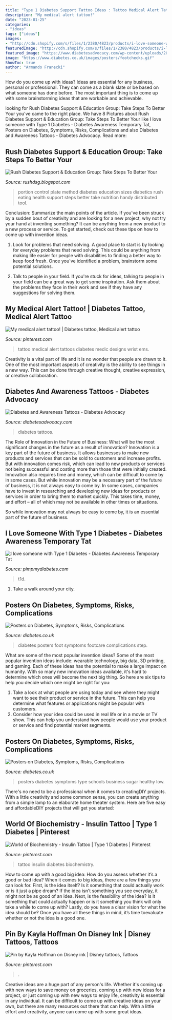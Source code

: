 ```yaml
---
title: "Type 1 Diabetes Support Tattoo Ideas : Tattoo Medical Alert Tattoos Diabetes Medic Designs Wrist Ems"
description: "My medical alert tattoo!"
date: "2023-01-25"
categories:
- "ideas"
tags: ["ideas"]
images:
- "http://cdn.shopify.com/s/files/1/2380/4823/products/i-love-someone-with-type1-diabetes--tattoo01_1200x630.jpg?v=1582906154"
featuredImage: "http://cdn.shopify.com/s/files/1/2380/4823/products/i-love-someone-with-type1-diabetes--tattoo01_1200x630.jpg?v=1582906154"
featured_image: "https://www.diabetesadvocacy.com/wp-content/uploads/2018/11/tattoo2-patti-diabetes.jpg"
image: "https://www.diabetes.co.uk/images/posters/footchecks.gif"
ShowToc: true
author: "Armando Franecki"
---
```



How do you come up with ideas?
Ideas are essential for any business, personal or professional. They can come as a blank slate or be based on what someone has done before. The most important thing is to come up with some brainstorming ideas that are workable and achievable.

	

		
looking for Rush Diabetes Support &amp; Education Group: Take Steps To Better Your you've came to the right place. We have 8 Pictures about Rush Diabetes Support &amp; Education Group: Take Steps To Better Your like I love someone with Type 1 Diabetes - Diabetes Awareness Temporary Tat, Posters on Diabetes, Symptoms, Risks, Complications and also Diabetes and Awareness Tattoos - Diabetes Advocacy. Read more:
		
    
## Rush Diabetes Support &amp; Education Group: Take Steps To Better Your

<img loading=lazy src="http://2.bp.blogspot.com/-O-Z7zpc2xWk/T7ViJbSLCTI/AAAAAAAAABM/jACJptEnn3U/s640/Plate+Method+w+Rush+Logo+.png" onerror="this.onerror=null;this.src='https://tse4.mm.bing.net/th?id=OIP.RVFxxP3hYR0TqWknQglpTgHaFc&amp;pid=15.1';" alt="Rush Diabetes Support &amp; Education Group: Take Steps To Better Your">

_Source: rushdsg.blogspot.com_

>portion control plate method diabetes education sizes diabetics rush eating health support steps better take nutrition handy distributed tool. 

	

Conclusion: Summarize the main points of the article.
If you've been struck by a sudden bout of creativity and are looking for a new project, why not try your hand at inventing something? It can be anything from a new product to a new process or service. To get started, check out these tips on how to come up with invention ideas.
1. Look for problems that need solving. A good place to start is by looking for everyday problems that need solving. This could be anything from making life easier for people with disabilities to finding a better way to keep food fresh. Once you've identified a problem, brainstorm some potential solutions.

2. Talk to people in your field. If you're stuck for ideas, talking to people in your field can be a great way to get some inspiration. Ask them about the problems they face in their work and see if they have any suggestions for solving them.

    
## My Medical Alert Tattoo! | Diabetes Tattoo, Medical Alert Tattoo

<img loading=lazy src="https://i.pinimg.com/736x/71/ef/36/71ef368248b20db6acbf89cdff3cde82--medical-alert-tattoo-good-ideas.jpg" onerror="this.onerror=null;this.src='https://tse3.mm.bing.net/th?id=OIP.V_0LtYN16u98jgyPVFLFRAHaJ3&amp;pid=15.1';" alt="My medical alert tattoo! | Diabetes tattoo, Medical alert tattoo">

_Source: pinterest.com_

>tattoo medical alert tattoos diabetes medic designs wrist ems. 

	

Creativity is a vital part of life and it is no wonder that people are drawn to it. One of the most important aspects of creativity is the ability to see things in a new way. This can be done through creative thought, creative expression, or creative collaboration.

    
## Diabetes And Awareness Tattoos - Diabetes Advocacy

<img loading=lazy src="https://www.diabetesadvocacy.com/wp-content/uploads/2018/11/tattoo2-patti-diabetes.jpg" onerror="this.onerror=null;this.src='https://tse1.mm.bing.net/th?id=OIP.krPgUR8nkf7u5-lgcIWW4QHaNL&amp;pid=15.1';" alt="Diabetes and Awareness Tattoos - Diabetes Advocacy">

_Source: diabetesadvocacy.com_

>diabetes tattoos. 

	

The Role of Innovation in the Future of Business: What will be the most significant changes in the future as a result of innovation?
Innovation is a key part of the future of business. It allows businesses to make new products and services that can be sold to customers and increase profits. But with innovation comes risk, which can lead to new products or services not being successful and costing more than those that were initially created. Innovation also requires time and money, which can be difficult to come by in some cases.
But while innovation may be a necessary part of the future of business, it is not always easy to come by. In some cases, companies have to invest in researching and developing new ideas for products or services in order to bring them to market quickly. This takes time, money, and effort – all of which may not be available in other times or situations.

So while innovation may not always be easy to come by, it is an essential part of the future of business.

    
## I Love Someone With Type 1 Diabetes - Diabetes Awareness Temporary Tat

<img loading=lazy src="http://cdn.shopify.com/s/files/1/2380/4823/products/i-love-someone-with-type1-diabetes--tattoo01_1200x630.jpg?v=1582906154" onerror="this.onerror=null;this.src='https://tse1.mm.bing.net/th?id=OIP.kl_gfn_jTAlchjDJubPKNQHaHa&amp;pid=15.1';" alt="I love someone with Type 1 Diabetes - Diabetes Awareness Temporary Tat">

_Source: pimpmydiabetes.com_

>t1d. 

	

1) Take a walk around your city.

    
## Posters On Diabetes, Symptoms, Risks, Complications

<img loading=lazy src="https://www.diabetes.co.uk/images/posters/footchecks.gif" onerror="this.onerror=null;this.src='https://tse1.mm.bing.net/th?id=OIP.XUs2mzumo0tWAFJEk9NYGwHaKd&amp;pid=15.1';" alt="Posters on Diabetes, Symptoms, Risks, Complications">

_Source: diabetes.co.uk_

>diabetes posters foot symptoms footcare complications step. 

	

What are some of the most popular invention ideas?
Some of the most popular invention ideas include: wearable technology, big data, 3D printing, and gaming. Each of these ideas has the potential to make a large impact on humanity. With so many new innovation ideas available, it's hard to determine which ones will become the next big thing. So here are six tips to help you decide which one might be right for you: 
1) Take a look at what people are using today and see where they might want to see their product or service in the future. This can help you determine what features or applications might be popular with customers. 
2) Consider how your idea could be used in real life or in a movie or TV show. This can help you understand how people would use your product or service and find potential market segments.

    
## Posters On Diabetes, Symptoms, Risks, Complications

<img loading=lazy src="https://www.diabetes.co.uk/images/posters/symptoms.gif" onerror="this.onerror=null;this.src='https://tse4.mm.bing.net/th?id=OIP.uFy8nsbq2uDdbTd3v3S0VQHaKf&amp;pid=15.1';" alt="Posters on Diabetes, Symptoms, Risks, Complications">

_Source: diabetes.co.uk_

>posters diabetes symptoms type schools business sugar healthy low. 

	

There's no need to be a professional when it comes to creatingDIY projects. With a little creativity and some common sense, you can create anything from a simple lamp to an elaborate home theater system. Here are five easy and affordableDIY projects that will get you started: 

    
## World Of Biochemistry - Insulin Tattoo | Type 1 Diabetes | Pinterest

<img loading=lazy src="https://s-media-cache-ak0.pinimg.com/736x/5a/f8/f0/5af8f06c480f31ae1eb80e9652647286.jpg" onerror="this.onerror=null;this.src='https://tse3.mm.bing.net/th?id=OIP.tkWP9_qAqpj-FukWmilSaQHaLG&amp;pid=15.1';" alt="World of Biochemistry - Insulin Tattoo | Type 1 Diabetes | Pinterest">

_Source: pinterest.com_

>tattoo insulin diabetes biochemistry. 

	

How to come up with a good big idea: How do you assess whether it’s a good or bad idea?
When it comes to big ideas, there are a few things you can look for. First, is the idea itself? Is it something that could actually work or is it just a pipe dream? If the idea isn’t something you see everyday, it might not be as good of an idea. Next, is the feasibility of the idea? Is it something that could actually happen or is it something you think will only take a while to come up with? Lastly, do you have a clear vision for what the idea should be? Once you have all these things in mind, it’s time toevaluate whether or not the idea is a good one.

    
## Pin By Kayla Hoffman On Disney Ink | Disney Tattoos, Tattoos

<img loading=lazy src="https://i.pinimg.com/736x/61/90/8d/61908dc5db68488c144019e52a019631.jpg" onerror="this.onerror=null;this.src='https://tse4.mm.bing.net/th?id=OIP.t8hepQUjhwDLDxGa3pculwHaGB&amp;pid=15.1';" alt="Pin by Kayla Hoffman on Disney ink | Disney tattoos, Tattoos">

_Source: pinterest.com_

>. 

	

Creative ideas are a huge part of any person's life. Whether it's coming up with new ways to save money on groceries, coming up with new ideas for a project, or just coming up with new ways to enjoy life, creativity is essential in any individual. It can be difficult to come up with creative ideas on your own, but there are many resources out there that can help. With a little effort and creativity, anyone can come up with some great ideas.

